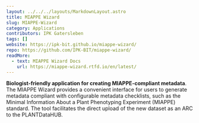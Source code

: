```yaml
---
layout: ../../../layouts/MarkdownLayout.astro
title: MIAPPE Wizard
slug: MIAPPE-Wizard
category: Applications
contributors: IPK Gatersleben
tags: []
website: https://ipk-bit.github.io/miappe-wizard/
repo: https://github.com/IPK-BIT/miappe-wizard/
readMore: 
  - text: MIAPPE Wizard Docs
    url: https://miappe-wizard.rtfd.io/en/latest/
---
```


**Biologist-friendly application for creating MIAPPE-compliant metadata**. The MIAPPE Wizard provides a convenient interface for users to generate metadata compliant with configurable metadata checklists, such as the Minimal Information About a Plant Phenotyping Experiment (MIAPPE) standard. The tool facilitates the direct upload of the new dataset as an ARC to the PLANTDataHUB.
